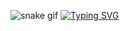 ![snake gif](https://github.com/KzRyuZ/Snakey/blob/output/github-contribution-grid-snake.gif)
[![Typing SVG](https://readme-typing-svg.demolab.com/?lines=First+line+of+text;Second+line+of+text)](https://git.io/typing-svg)
